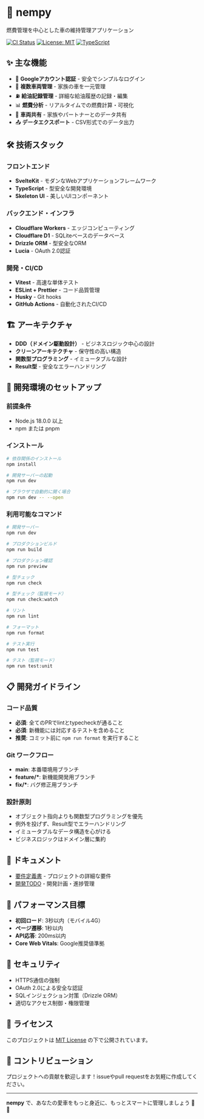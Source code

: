 # 🚗 nempy

燃費管理を中心とした車の維持管理アプリケーション

[![CI Status](https://github.com/horn553/nempy/workflows/CI/badge.svg)](https://github.com/horn553/nempy/actions)
[![License: MIT](https://img.shields.io/badge/License-MIT-yellow.svg)](./LICENSE)
[![TypeScript](https://img.shields.io/badge/TypeScript-Ready-blue.svg)](https://www.typescriptlang.org/)

## ✨ 主な機能

- 🔐 **Googleアカウント認証** - 安全でシンプルなログイン
- 🚙 **複数車両管理** - 家族の車を一元管理
- ⛽ **給油記録管理** - 詳細な給油履歴の記録・編集
- 📊 **燃費分析** - リアルタイムでの燃費計算・可視化
- 🤝 **車両共有** - 家族やパートナーとのデータ共有
- 📤 **データエクスポート** - CSV形式でのデータ出力

## 🛠 技術スタック

### フロントエンド

- **SvelteKit** - モダンなWebアプリケーションフレームワーク
- **TypeScript** - 型安全な開発環境
- **Skeleton UI** - 美しいUIコンポーネント

### バックエンド・インフラ

- **Cloudflare Workers** - エッジコンピューティング
- **Cloudflare D1** - SQLiteベースのデータベース
- **Drizzle ORM** - 型安全なORM
- **Lucia** - OAuth 2.0認証

### 開発・CI/CD

- **Vitest** - 高速な単体テスト
- **ESLint + Prettier** - コード品質管理
- **Husky** - Git hooks
- **GitHub Actions** - 自動化されたCI/CD

## 🏗 アーキテクチャ

- **DDD（ドメイン駆動設計）** - ビジネスロジック中心の設計
- **クリーンアーキテクチャ** - 保守性の高い構造
- **関数型プログラミング** - イミュータブルな設計
- **Result型** - 安全なエラーハンドリング

## 🚀 開発環境のセットアップ

### 前提条件

- Node.js 18.0.0 以上
- npm または pnpm

### インストール

```bash
# 依存関係のインストール
npm install

# 開発サーバーの起動
npm run dev

# ブラウザで自動的に開く場合
npm run dev -- --open
```

### 利用可能なコマンド

```bash
# 開発サーバー
npm run dev

# プロダクションビルド
npm run build

# プロダクション確認
npm run preview

# 型チェック
npm run check

# 型チェック（監視モード）
npm run check:watch

# リント
npm run lint

# フォーマット
npm run format

# テスト実行
npm run test

# テスト（監視モード）
npm run test:unit
```

## 📋 開発ガイドライン

### コード品質

- **必須**: 全てのPRでlintとtypecheckが通ること
- **必須**: 新機能には対応するテストを含めること
- **推奨**: コミット前に `npm run format` を実行すること

### Git ワークフロー

- **main**: 本番環境用ブランチ
- **feature/\***: 新機能開発用ブランチ
- **fix/\***: バグ修正用ブランチ

### 設計原則

- オブジェクト指向よりも関数型プログラミングを優先
- 例外を投げず、Result型でエラーハンドリング
- イミュータブルなデータ構造を心がける
- ビジネスロジックはドメイン層に集約

## 📖 ドキュメント

- [要件定義書](./docs/requirements.md) - プロジェクトの詳細な要件
- [開発TODO](./docs/development-todo.md) - 開発計画・進捗管理

## 🎯 パフォーマンス目標

- **初回ロード**: 3秒以内（モバイル4G）
- **ページ遷移**: 1秒以内
- **API応答**: 200ms以内
- **Core Web Vitals**: Google推奨値準拠

## 🔐 セキュリティ

- HTTPS通信の強制
- OAuth 2.0による安全な認証
- SQLインジェクション対策（Drizzle ORM）
- 適切なアクセス制御・権限管理

## 📝 ライセンス

このプロジェクトは [MIT License](./LICENSE) の下で公開されています。

## 🤝 コントリビューション

プロジェクトへの貢献を歓迎します！issueやpull requestをお気軽に作成してください。

---

**nempy** で、あなたの愛車をもっと身近に、もっとスマートに管理しましょう 🚗✨
